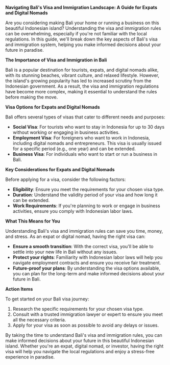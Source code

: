 **Navigating Bali's Visa and Immigration Landscape: A Guide for Expats and Digital Nomads**

Are you considering making Bali your home or running a business on this beautiful Indonesian island? Understanding the visa and immigration rules can be overwhelming, especially if you're not familiar with the local regulations. In this guide, we'll break down the key aspects of Bali's visa and immigration system, helping you make informed decisions about your future in paradise.

**The Importance of Visa and Immigration in Bali**

Bali is a popular destination for tourists, expats, and digital nomads alike, with its stunning beaches, vibrant culture, and relaxed lifestyle. However, the island's growing popularity has led to increased scrutiny from the Indonesian government. As a result, the visa and immigration regulations have become more complex, making it essential to understand the rules before making the move.

**Visa Options for Expats and Digital Nomads**

Bali offers several types of visas that cater to different needs and purposes:

*   **Social Visa**: For tourists who want to stay in Indonesia for up to 30 days without working or engaging in business activities.
*   **Employment Visa**: For foreigners who want to work in Indonesia, including digital nomads and entrepreneurs. This visa is usually issued for a specific period (e.g., one year) and can be extended.
*   **Business Visa**: For individuals who want to start or run a business in Bali.

**Key Considerations for Expats and Digital Nomads**

Before applying for a visa, consider the following factors:

*   **Eligibility**: Ensure you meet the requirements for your chosen visa type.
*   **Duration**: Understand the validity period of your visa and how long it can be extended.
*   **Work Requirements**: If you're planning to work or engage in business activities, ensure you comply with Indonesian labor laws.

**What This Means for You**

Understanding Bali's visa and immigration rules can save you time, money, and stress. As an expat or digital nomad, having the right visa can:

*   **Ensure a smooth transition**: With the correct visa, you'll be able to settle into your new life in Bali without any issues.
*   **Protect your rights**: Familiarity with Indonesian labor laws will help you navigate employment contracts and ensure you receive fair treatment.
*   **Future-proof your plans**: By understanding the visa options available, you can plan for the long-term and make informed decisions about your future in Bali.

**Action Items**

To get started on your Bali visa journey:

1.  Research the specific requirements for your chosen visa type.
2.  Consult with a trusted immigration lawyer or expert to ensure you meet all the necessary criteria.
3.  Apply for your visa as soon as possible to avoid any delays or issues.

By taking the time to understand Bali's visa and immigration rules, you can make informed decisions about your future in this beautiful Indonesian island. Whether you're an expat, digital nomad, or investor, having the right visa will help you navigate the local regulations and enjoy a stress-free experience in paradise.